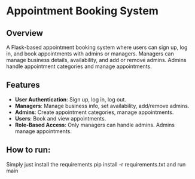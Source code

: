 # Appointment Booking System

## Overview

A Flask-based appointment booking system where users can sign up, log in, and book appointments with admins or managers. Managers can manage business details, availability, and add or remove admins. Admins handle appointment categories and manage appointments.

## Features

- **User Authentication**: Sign up, log in, log out.
- **Managers**: Manage business info, set availability, add/remove admins.
- **Admins**: Create appointment categories, manage appointments.
- **Users**: Book and view appointments.
- **Role-Based Access**: Only managers can handle admins. Admins manage appointments.

## How to run:

Simply just install the requirements 
pip install -r requirements.txt
and run main
